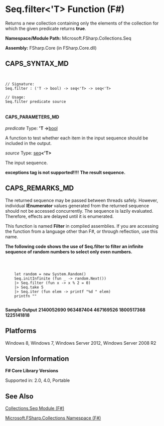 # Seq.filter<'T> Function (F#)

Returns a new collection containing only the elements of the collection for which the given predicate returns **true**.

**Namespace/Module Path:** Microsoft.FSharp.Collections.Seq

**Assembly:** FSharp.Core (in FSharp.Core.dll)


## CAPS_SYNTAX_MD



```


// Signature:
Seq.filter : ('T -> bool) -> seq<'T> -> seq<'T>

// Usage:
Seq.filter predicate source


```



#### CAPS_PARAMETERS_MD
*predicate*
Type: **'T -&gt;**[bool](http://msdn.microsoft.com/en-us/library/89c0cf9c-49ce-4207-a3be-555851a67dd5)


A function to test whether each item in the input sequence should be included in the output.


*source*
Type: [seq](http://msdn.microsoft.com/en-us/library/2f0c87c6-8a0d-4d33-92a6-10d1d037ce75)**&lt;'T&gt;**


The input sequence.



**exceptions tag is not supported!!!!**
**The result sequence.**
## CAPS_REMARKS_MD
The returned sequence may be passed between threads safely. However, individual **IEnumerator** values generated from the returned sequence should not be accessed concurrently. The sequence is lazily evaluated. Therefore, effects are delayed until it is enumerated.

This function is named **Filter** in compiled assemblies. If you are accessing the function from a language other than F#, or through reflection, use this name.

**The following code shows the use of Seq.filter to filter an infinite sequence of random numbers to select only even numbers.**


```



    let random = new System.Random()
    Seq.initInfinite (fun _ -> random.Next())
    |> Seq.filter (fun x -> x % 2 = 0)
    |> Seq.take 5
    |> Seq.iter (fun elem -> printf "%d " elem)
    printfn ""


```



**Sample Output**
**2140052690 963487404 467169526 1800517368 1225141818**
## Platforms
Windows 8, Windows 7, Windows Server 2012, Windows Server 2008 R2


## Version Information
**F# Core Library Versions**

Supported in: 2.0, 4.0, Portable




## See Also
[Collections.Seq Module &#40;F&#35;&#41;](Collections.Seq+Module+%28F%23%29.md)

[Microsoft.FSharp.Collections Namespace &#40;F&#35;&#41;](Microsoft.FSharp.Collections+Namespace+%28F%23%29.md)

